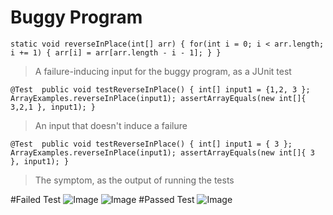 # Buggy Program

`static void reverseInPlace(int[] arr) {
    for(int i = 0; i < arr.length; i += 1) {
      arr[i] = arr[arr.length - i - 1];
    }
  }
`

> A failure-inducing input for the buggy program, as a JUnit test

`@Test 
	public void testReverseInPlace() {
    int[] input1 = {1,2, 3 };
    ArrayExamples.reverseInPlace(input1);
    assertArrayEquals(new int[]{ 3,2,1 }, input1);
	}
`

> An input that doesn't induce a failure

`@Test 
	public void testReverseInPlace() {
    int[] input1 = { 3 };
    ArrayExamples.reverseInPlace(input1);
    assertArrayEquals(new int[]{ 3 }, input1);
	}
`

> The symptom, as the output of running the tests

#Failed Test
![Image](FailInput.png)
![Image](FailInput1.png)
#Passed Test
![Image](PassInput.png)
